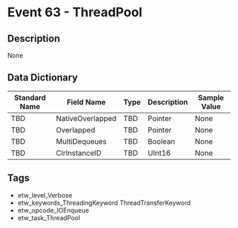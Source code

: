 # Event 63 - ThreadPool

## Description
None

## Data Dictionary
|Standard Name|Field Name|Type|Description|Sample Value|
|---|---|---|---|---|
|TBD|NativeOverlapped|TBD|Pointer|None|None|
|TBD|Overlapped|TBD|Pointer|None|None|
|TBD|MultiDequeues|TBD|Boolean|None|None|
|TBD|ClrInstanceID|TBD|UInt16|None|None|

## Tags
* etw_level_Verbose
* etw_keywords_ThreadingKeyword ThreadTransferKeyword
* etw_opcode_IOEnqueue
* etw_task_ThreadPool
